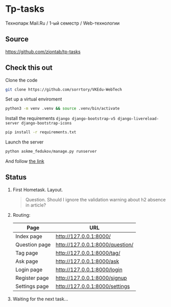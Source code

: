 # Tp-tasks

Технопарк Mail.Ru / 1-ый семестр / Web-технологии

## Source

<https://github.com/ziontab/tp-tasks>

## Check this out

Clone the code

```bash
git clone https://github.com/sorrtory/VKEdu-WebTech
```

Set up a virtual enviroment

```bash
python3 -m venv .venv && source .venv/bin/activate
```

Install the requirements `django django-bootstrap-v5 django-livereload-server django-bootstrap-icons`

```bash
pip install -r requirements.txt
```

Launch the server

```bash
python askme_fedukov/manage.py runserver
```

And follow [the link](http://127.0.0.1:8000/)

## Status

1. First Hometask. Layout.

    > Question. Should I ignore the validation warning about h2 absence in article?

2. Routing:

    | Page           | URL                              |
    |----------------|----------------------------------|
    | Index page     | <http://127.0.0.1:8000/>           |
    | Question page  | <http://127.0.0.1:8000/question/>  |
    | Tag page       | <http://127.0.0.1:8000/tag/>       |
    | Ask page       | <http://127.0.0.1:8000/ask>        |
    | Login page     | <http://127.0.0.1:8000/login>      |
    | Register page  | <http://127.0.0.1:8000/signup>     |
    | Settings page  | <http://127.0.0.1:8000/settings>   |

3. Waiting for the next task...
